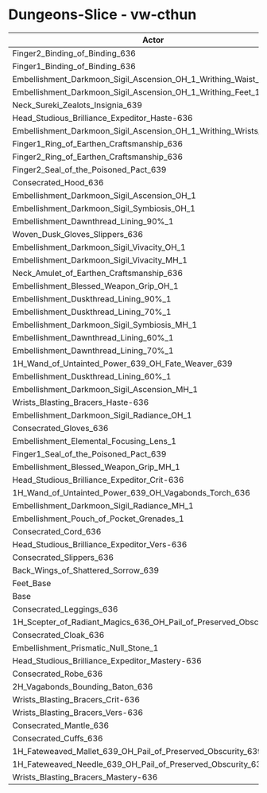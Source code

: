 # Dungeons-Slice - vw-cthun
| Actor | DPS | Increase |
|---|:---:|:---:|
|Finger2_Binding_of_Binding_636|1426554|2.14%|
|Finger1_Binding_of_Binding_636|1421993|1.82%|
|Embellishment_Darkmoon_Sigil_Ascension_OH_1_Writhing_Waist_1|1420547|1.71%|
|Embellishment_Darkmoon_Sigil_Ascension_OH_1_Writhing_Feet_1|1419854|1.66%|
|Neck_Sureki_Zealots_Insignia_639|1418896|1.59%|
|Head_Studious_Brilliance_Expeditor_Haste-636|1415931|1.38%|
|Embellishment_Darkmoon_Sigil_Ascension_OH_1_Writhing_Wrists_1|1413491|1.21%|
|Finger1_Ring_of_Earthen_Craftsmanship_636|1411461|1.06%|
|Finger2_Ring_of_Earthen_Craftsmanship_636|1411441|1.06%|
|Finger2_Seal_of_the_Poisoned_Pact_639|1410677|1.01%|
|Consecrated_Hood_636|1408549|0.85%|
|Embellishment_Darkmoon_Sigil_Ascension_OH_1|1408384|0.84%|
|Embellishment_Darkmoon_Sigil_Symbiosis_OH_1|1407969|0.81%|
|Embellishment_Dawnthread_Lining_90%_1|1407244|0.76%|
|Woven_Dusk_Gloves_Slippers_636|1406957|0.74%|
|Embellishment_Darkmoon_Sigil_Vivacity_OH_1|1405535|0.64%|
|Embellishment_Darkmoon_Sigil_Vivacity_MH_1|1405408|0.63%|
|Neck_Amulet_of_Earthen_Craftsmanship_636|1405354|0.63%|
|Embellishment_Blessed_Weapon_Grip_OH_1|1405291|0.62%|
|Embellishment_Duskthread_Lining_90%_1|1405276|0.62%|
|Embellishment_Duskthread_Lining_70%_1|1404333|0.55%|
|Embellishment_Darkmoon_Sigil_Symbiosis_MH_1|1404074|0.53%|
|Embellishment_Dawnthread_Lining_60%_1|1403340|0.48%|
|Embellishment_Dawnthread_Lining_70%_1|1403259|0.48%|
|1H_Wand_of_Untainted_Power_639_OH_Fate_Weaver_639|1403237|0.47%|
|Embellishment_Duskthread_Lining_60%_1|1402842|0.45%|
|Embellishment_Darkmoon_Sigil_Ascension_MH_1|1402721|0.44%|
|Wrists_Blasting_Bracers_Haste-636|1402392|0.41%|
|Embellishment_Darkmoon_Sigil_Radiance_OH_1|1402247|0.40%|
|Consecrated_Gloves_636|1402152|0.40%|
|Embellishment_Elemental_Focusing_Lens_1|1402103|0.39%|
|Finger1_Seal_of_the_Poisoned_Pact_639|1401824|0.37%|
|Embellishment_Blessed_Weapon_Grip_MH_1|1401484|0.35%|
|Head_Studious_Brilliance_Expeditor_Crit-636|1401478|0.35%|
|1H_Wand_of_Untainted_Power_639_OH_Vagabonds_Torch_636|1400863|0.30%|
|Embellishment_Darkmoon_Sigil_Radiance_MH_1|1399141|0.18%|
|Embellishment_Pouch_of_Pocket_Grenades_1|1398820|0.16%|
|Consecrated_Cord_636|1398572|0.14%|
|Head_Studious_Brilliance_Expeditor_Vers-636|1398458|0.13%|
|Consecrated_Slippers_636|1398067|0.10%|
|Back_Wings_of_Shattered_Sorrow_639|1397277|0.05%|
|Feet_Base|1396717|0.01%|
|Base|1396625|0.00%|
|Consecrated_Leggings_636|1396603|0.00%|
|1H_Scepter_of_Radiant_Magics_636_OH_Pail_of_Preserved_Obscurity_639|1396217|-0.03%|
|Consecrated_Cloak_636|1395828|-0.06%|
|Embellishment_Prismatic_Null_Stone_1|1395064|-0.11%|
|Head_Studious_Brilliance_Expeditor_Mastery-636|1394412|-0.16%|
|Consecrated_Robe_636|1394099|-0.18%|
|2H_Vagabonds_Bounding_Baton_636|1394042|-0.18%|
|Wrists_Blasting_Bracers_Crit-636|1393930|-0.19%|
|Wrists_Blasting_Bracers_Vers-636|1393091|-0.25%|
|Consecrated_Mantle_636|1392927|-0.26%|
|Consecrated_Cuffs_636|1392759|-0.28%|
|1H_Fateweaved_Mallet_639_OH_Pail_of_Preserved_Obscurity_639|1390617|-0.43%|
|1H_Fateweaved_Needle_639_OH_Pail_of_Preserved_Obscurity_639|1390472|-0.44%|
|Wrists_Blasting_Bracers_Mastery-636|1387226|-0.67%|
